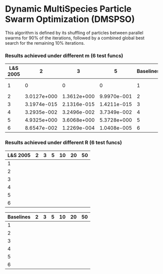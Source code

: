 # Dynamic MultiSpecies Particle Swarm Optimization (DMSPSO)

This algorithm is defined by its shuffling of particles between parallel swarms for 90% of the iterations, followed by a combined global best search for the remaining 10% iterations. 

### Results achieved under different m (6 test funcs)
| L&S 2005  |  2 | 3 |  5 | Baselines   | 2  | 3  | 5 |
|---                 |---|---|---|---              |---|---| ---|
|  1 | 0  |   0|  0 |  1 | 4.1279e-030 | 3.9970e-024 | 3.3317e-020|
|  2 |  3.0127e+000 | 1.3612e+000  |  9.9970e-001 |  2  | | | |
|  3 |  3.1974e-015 | 2.1316e-015  |  1.4211e-015 |  3 | | | |
|  4 |  3.2935e-002 | 3.2496e-002  |  3.7349e-002 |  4| | | |
|  5 |  4.9325e+000 | 3.6068e+000  |  5.3728e+000 |  5  | | | |
|  6 |  8.6547e-002 | 1.2269e-004  |  1.0408e-005 |  6 | | | |

### Results achieved under different R (6 test funcs)
| L&S 2005  |  2 | 3 |  5 | 10 | 20 | 50 
|---|---|---|---|---|---|---|
|  1 |   |   |   |  | | |
|  2 |   |   |   |  | | | 
|  3 |   |   |   |  | | | 
|  4 |   |   |   |  | | | 
|  5 |   |   |   |  | | | 
|  6 |   |   |   |  | | | 

| Baselines   | 2  | 3  | 5 | 10 | 20 | 50|
| ---|---|---|---|---|---|---|
| 1 | | | | | | |
| 2 | | | | | | |
| 3 | | | | | | |
| 4 | | | | | | |
| 5 | | | | | | |
| 6 | | | | | | |
